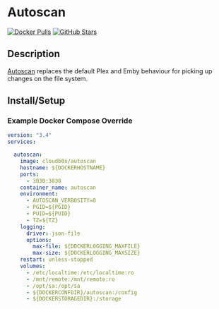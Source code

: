 # Autoscan

[![Docker Pulls](https://img.shields.io/docker/pulls/cloudb0x/autoscan?style=flat-square&color=607D8B&label=docker%20pulls&logo=docker)](https://hub.docker.com/r/cloudb0x/autoscan)
[![GitHub Stars](https://img.shields.io/github/stars/Cloudbox/autoscan?style=flat-square&color=607D8B&label=github%20stars&logo=github)](https://github.com/Cloudbox/autoscan)

## Description

[Autoscan](https://github.com/Cloudbox/autoscan) replaces the default Plex and Emby behaviour for picking up changes on the file system.

## Install/Setup

### Example Docker Compose Override

```yaml
version: "3.4"
services:

  autoscan:
    image: cloudb0x/autoscan
    hostname: ${DOCKERHOSTNAME}
    ports:
      - 3030:3030
    container_name: autoscan
    environment:
      - AUTOSCAN_VERBOSITY=0
      - PGID=${PGID}
      - PUID=${PUID}
      - TZ=${TZ}
    logging:
      driver: json-file
      options:
        max-file: ${DOCKERLOGGING_MAXFILE}
        max-size: ${DOCKERLOGGING_MAXSIZE}
    restart: unless-stopped
    volumes:
      - /etc/localtime:/etc/localtime:ro
      - /mnt/remote:/mnt/remote:ro
      - /opt/sa:/opt/sa
      - ${DOCKERCONFDIR}/autoscan:/config
      - ${DOCKERSTORAGEDIR}:/storage
```
